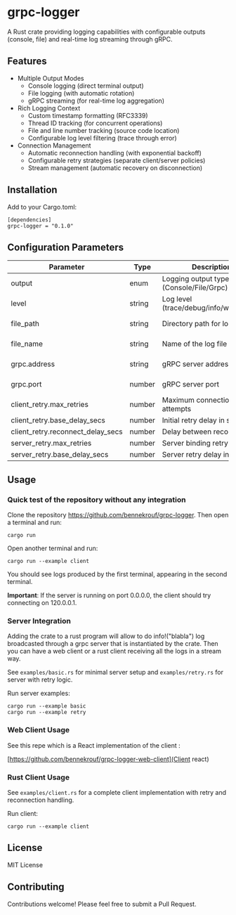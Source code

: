 # grpc-logger

A Rust crate providing logging capabilities with configurable outputs (console, file) and real-time log streaming through gRPC.

## Features

- Multiple Output Modes
  - Console logging (direct terminal output)
  - File logging (with automatic rotation)
  - gRPC streaming (for real-time log aggregation)
- Rich Logging Context
  - Custom timestamp formatting (RFC3339)
  - Thread ID tracking (for concurrent operations)
  - File and line number tracking (source code location)
  - Configurable log level filtering (trace through error)
- Connection Management
  - Automatic reconnection handling (with exponential backoff)
  - Configurable retry strategies (separate client/server policies)
  - Stream management (automatic recovery on disconnection)

## Installation

Add to your Cargo.toml:
```
[dependencies]
grpc-logger = "0.1.0"
```

## Configuration Parameters

| Parameter | Type | Description | Required | Default |
|-----------|------|-------------|----------|---------|
| output | enum | Logging output type (Console/File/Grpc) | Yes | - |
| level | string | Log level (trace/debug/info/warn/error) | Yes | - |
| file_path | string | Directory path for log files | For File output | "logs" |
| file_name | string | Name of the log file | For File output | "app.log" |
| grpc.address | string | gRPC server address | For Grpc output | "0.0.0.0" |
| grpc.port | number | gRPC server port | For Grpc output | 50052 |
| client_retry.max_retries | number | Maximum connection attempts | No | 5000 |
| client_retry.base_delay_secs | number | Initial retry delay in seconds | No | 2 |
| client_retry.reconnect_delay_secs | number | Delay between reconnections | No | 2 |
| server_retry.max_retries | number | Server binding retry attempts | No | 5 |
| server_retry.base_delay_secs | number | Server retry delay in seconds | No | 1 |

## Usage

### Quick test of the repository without any integration

Clone the repository https://github.com/bennekrouf/grpc-logger. Then open a terminal and run:
```
cargo run
```
Open another terminal and run: 
```
cargo run --example client
```

You should see logs produced by the first terminal, appearing in the second terminal.

__Important__: If the server is running on port 0.0.0.0, the client should try connecting on 120.0.0.1.


### Server Integration

Adding the crate to a rust program will allow to do info!("blabla") log broadcasted through a grpc server that is instantiated by the crate. Then you can have a web client or a rust client receiving all the logs in a stream way.

See `examples/basic.rs` for minimal server setup and `examples/retry.rs` for server with retry logic.

Run server examples:
```
cargo run --example basic
cargo run --example retry
```

### Web Client Usage

See this repe which is a React implementation of the client :

[https://github.com/bennekrouf/grpc-logger-web-client](Client react)

### Rust Client Usage

See `examples/client.rs` for a complete client implementation with retry and reconnection handling.

Run client:
```
cargo run --example client

```

## License

MIT License

## Contributing

Contributions welcome! Please feel free to submit a Pull Request.
